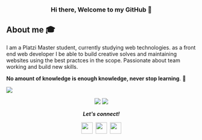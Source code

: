 <h3 align="center"> Hi there, Welcome to my GitHub 👋</h3>

## About me :mortar_board:
I am a Platzi Master student, currently studying web technologies. as a front end web developer I be able to build creative solves and maintaining websites using the best practces in the scope. Passionate about team working and build new skills.

**No amount of knowledge is enough knowledge, never stop learning**. 🧠

![](https://komarev.com/ghpvc/?username=rulo-code&color=green)


<p align = "center">
  <img src = "https://github-readme-stats.vercel.app/api/top-langs/?username=rulo-code&layout=compact">
  <img src = "https://github-readme-stats.vercel.app/api?username=rulo-code&show_icons">
</p>



<p align="center">
  <i><b>Let's connect!</b></i>

  <p align="center">
    <a href="https://twitter.com/rulo_code" alt="Twitter"><img src="https://github.com/aletisunil/aletisunil/blob/master/twitter.png" height="30" width="30"></a>&nbsp;
    <a href="https://www.linkedin.com/in/rulo-code/" alt="Linkedin"><img src="https://www.soydemarketing.com/wp-content/uploads/2015/12/linkedin-logo.png" height="30" width="30"></a>&nbsp;
    <a href="https://rulocode.now.sh/"><img src="https://github.com/aletisunil/aletisunil/blob/master/globe.png" height="30" width="30"></a>

  </p>
    
</p>
<!--
**rulo-code/rulo-code** is a ✨ _special_ ✨ repository because its `README.md` (this file) appears on your GitHub profile.

Here are some ideas to get you started:

- 🔭 I’m currently working on ...
- 🌱 I’m currently learning ...
- 👯 I’m looking to collaborate on ...
- 🤔 I’m looking for help with ...
- 💬 Ask me about ...
- 📫 How to reach me: ...
- 😄 Pronouns: ...
- ⚡ Fun fact: ...
-->
